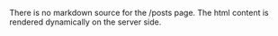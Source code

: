 There is no markdown source for the /posts page. The html content is rendered dynamically on the server side.
